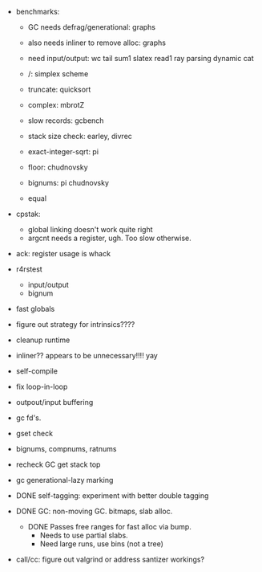 
* benchmarks:
  * GC needs defrag/generational: graphs
  * also needs inliner to remove alloc: graphs
  
  * need input/output: wc tail sum1 slatex read1 ray parsing dynamic cat
  
  * /: simplex scheme 
  * truncate: quicksort
  * complex: mbrotZ
  
  * slow records: gcbench
  * stack size check: earley, divrec

  * exact-integer-sqrt: pi
  * floor: chudnovsky
  * bignums: pi chudnovsky

  * equal
  
* cpstak:
  * global linking doesn't work quite right
  * argcnt needs a register, ugh.  Too slow otherwise.
* ack: register usage is whack

* r4rstest
  * input/output
  * bignum

* fast globals

* figure out strategy for intrinsics????
* cleanup runtime
* inliner?? appears to be unnecessary!!!! yay

* self-compile
* fix loop-in-loop
* outpout/input buffering
* gc fd's.
* gset check
* bignums, compnums, ratnums

* recheck GC get stack top
* gc generational-lazy marking

* DONE self-tagging: experiment with better double tagging

* DONE GC: non-moving GC. bitmaps, slab alloc.  
  * DONE Passes free ranges for fast alloc via bump.
	* Needs to use partial slabs.
	* Need large runs, use bins (not a tree)

* call/cc: figure out valgrind or address santizer workings?
